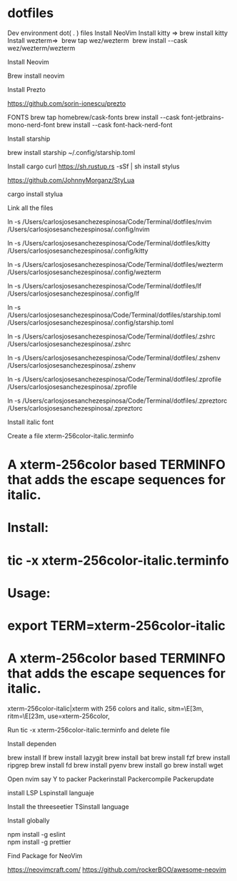 # dotfiles
Dev environment dot( . ) files
Install NeoVim
Install kitty => brew install kitty
Install wezterm=> 				brew tap wez/wezterm 				brew install --cask wez/wezterm/wezterm


Install Neovim

Brew install neovim

Install Prezto

 https://github.com/sorin-ionescu/prezto

FONTS
brew tap homebrew/cask-fonts
brew install --cask font-jetbrains-mono-nerd-font
brew install --cask font-hack-nerd-font


Install starship

brew install starship
~/.config/starship.toml


Install cargo
curl https://sh.rustup.rs -sSf | sh
install stylus

https://github.com/JohnnyMorganz/StyLua

cargo install stylua

Link all the files

ln -s /Users/carlosjosesanchezespinosa/Code/Terminal/dotfiles/nvim /Users/carlosjosesanchezespinosa/.config/nvim

ln -s /Users/carlosjosesanchezespinosa/Code/Terminal/dotfiles/kitty /Users/carlosjosesanchezespinosa/.config/kitty

ln -s /Users/carlosjosesanchezespinosa/Code/Terminal/dotfiles/wezterm /Users/carlosjosesanchezespinosa/.config/wezterm

ln -s /Users/carlosjosesanchezespinosa/Code/Terminal/dotfiles/lf /Users/carlosjosesanchezespinosa/.config/lf

ln -s /Users/carlosjosesanchezespinosa/Code/Terminal/dotfiles/starship.toml /Users/carlosjosesanchezespinosa/.config/starship.toml

ln -s /Users/carlosjosesanchezespinosa/Code/Terminal/dotfiles/.zshrc /Users/carlosjosesanchezespinosa/.zshrc

ln -s /Users/carlosjosesanchezespinosa/Code/Terminal/dotfiles/.zshenv /Users/carlosjosesanchezespinosa/.zshenv

ln -s /Users/carlosjosesanchezespinosa/Code/Terminal/dotfiles/.zprofile /Users/carlosjosesanchezespinosa/.zprofile

ln -s /Users/carlosjosesanchezespinosa/Code/Terminal/dotfiles/.zpreztorc /Users/carlosjosesanchezespinosa/.zpreztorc

Install italic font

Create a file xterm-256color-italic.terminfo

# A xterm-256color based TERMINFO that adds the escape sequences for italic.
# Install:
#   tic -x xterm-256color-italic.terminfo
# Usage:
#   export TERM=xterm-256color-italic
# A xterm-256color based TERMINFO that adds the escape sequences for italic.
xterm-256color-italic|xterm with 256 colors and italic,
	sitm=\E[3m, ritm=\E[23m,
	use=xterm-256color,


Run 
tic -x xterm-256color-italic.terminfo 
and delete file

Install dependen 

brew install lf brew install lazygit
brew install bat
brew install fzf
brew install ripgrep
brew install fd
brew install pyenv
brew install go
brew install wget

Open nvim say Y to packer
Packerinstall
Packercompile
Packerupdate

install LSP
Lspinstall languaje

Install the threeseetier
TSinstall language


Install globally

npm install -g eslint  
npm install -g prettier


Find Package for NeoVim

https://neovimcraft.com/
https://github.com/rockerBOO/awesome-neovim
